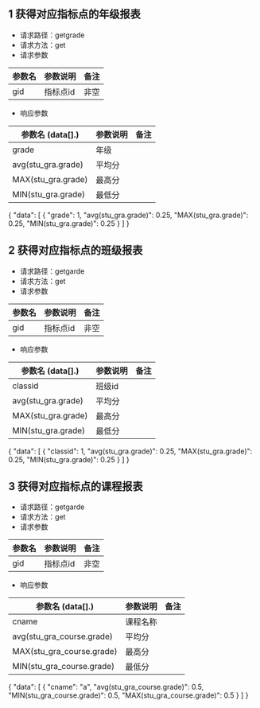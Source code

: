 ## 1 获得对应指标点的年级报表
- 请求路径：getgrade
- 请求方法：get
- 请求参数

| 参数名   | 参数说明 | 备注     |
| -------- | -------- | -------- |
| gid |  指标点id | 非空|


- 响应参数

| 参数名 (data[].)  | 参数说明    | 备注            |
| -------- | ----------- | --------------- 
| grade   | 年级    |      |
| avg(stu_gra.grade)  | 平均分     |      |
| MAX(stu_gra.grade)  | 最高分     |      |
| MIN(stu_gra.grade)  | 最低分     |      |
{
    "data": [
        {
            "grade": 1,
            "avg(stu_gra.grade)": 0.25,
            "MAX(stu_gra.grade)": 0.25,
            "MIN(stu_gra.grade)": 0.25
        }
    ]
}




## 2 获得对应指标点的班级报表
- 请求路径：getgarde
- 请求方法：get
- 请求参数

| 参数名   | 参数说明 | 备注     |
| -------- | -------- | -------- |
| gid |  指标点id | 非空|



- 响应参数

| 参数名 (data[].)  | 参数说明    | 备注            |
| -------- | ----------- | --------------- 
| classid   | 班级id    |      |
| avg(stu_gra.grade)  | 平均分     |      |
| MAX(stu_gra.grade)  | 最高分     |      |
| MIN(stu_gra.grade)  | 最低分     |      |
{
    "data": [
        {
            "classid": 1,
            "avg(stu_gra.grade)": 0.25,
            "MAX(stu_gra.grade)": 0.25,
            "MIN(stu_gra.grade)": 0.25
        }
    ]
}

## 3 获得对应指标点的课程报表
- 请求路径：getgarde
- 请求方法：get
- 请求参数

| 参数名   | 参数说明 | 备注     |
| -------- | -------- | -------- |
| gid |  指标点id | 非空|



- 响应参数

| 参数名 (data[].)  | 参数说明    | 备注            |
| -------- | ----------- | --------------- 
| cname   | 课程名称    |      |
| avg(stu_gra_course.grade)  | 平均分     |      |
| MAX(stu_gra_course.grade)  | 最高分     |      |
| MIN(stu_gra_course.grade)  | 最低分     |      |
{
    "data": [
        {
            "cname": "a",
            "avg(stu_gra_course.grade)": 0.5,
            "MIN(stu_gra_course.grade)": 0.5,
            "MAX(stu_gra_course.grade)": 0.5
        }
    ]
}